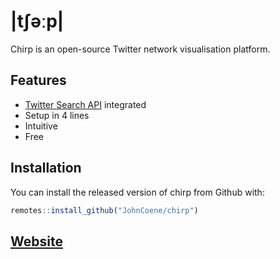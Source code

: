 # |tʃəːp|

Chirp is an open-source Twitter network visualisation platform.

## Features

- [Twitter Search API](https://developer.twitter.com/en/docs/tweets/search/api-reference/get-search-tweets.html) integrated
- Setup in 4 lines
- Intuitive
- Free

## Installation

You can install the released version of chirp from Github with:

``` r
remotes::install_github("JohnCoene/chirp")
```

## [Website](https://chirp.sh)